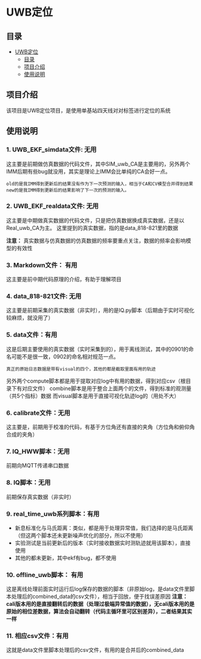# UWB定位

## 目录

- [UWB定位](#uwb定位)
  - [目录](#目录)
  - [项目介绍](#项目介绍)
  - [使用说明](#使用说明)
 
<a name="项目介绍"></a>  
## 项目介绍  

该项目是UWB定位项目，是使用单基站四天线对对标签进行定位的系统




<a name="使用说明"></a>  
## 使用说明  

### 1. UWB_EKF_simdata文件: 无用
这主要是前期做仿真数据的代码文件，其中SIM_uwb_CA是主要用的，另外两个IMM后期有些bug就没用，其实是理论上IMM会比单纯的CA会好一点。

    old的是我IMM得到更新后的结果没有作为下一次预测的输入，相当于CA和CV模型合并得到结果
    new的是我IMM得到更新后的结果影响了下一次的预测的输入。

### 2. UWB_EKF_realdata文件: 无用
这主要是中期做真实数据的代码文件，只是把仿真数据换成真实数据，还是以Real_uwb_CA为主。
    这里提到的真实数据，指的是data_818-821里的数据
   
**注意：** 真实数据与仿真数据的仿真数据的频率要重点关注，数据的频率会影响模型的有效性
### 3. Markdown文件： 有用
这主要是前中期代码原理的介绍，有助于理解项目
### 4. data_818-821文件: 无用
这主要是前期采集的真实数据（非实时），用的是IQ.py脚本（后期由于实时可视化较麻烦，就没用了）
### 5.  data文件：有用
这是后期主要使用的真实数据（实时采集到的），用于离线测试，其中的0901的命名可能不是很一致，0902的命名相对规范一点。

    真正的原始日志数据是带有visual的四个，其他的都是截取里面有用的轨迹
另外两个compute脚本都是用于提取对应log中有用的数据，得到对应csv（根目录下有对应文件）
combine脚本是用于整合上面两个的文件，得到标准的观测量（共5个指标）数据
而visual脚本是用于直接可视化轨迹log的（用处不大）

### 6. calibrate文件：无用
这主要是，前期用于校准的代码，有基于方位角还有直接的夹角（方位角和俯仰角合成的夹角）

### 7. IQ_HWW脚本：无用
前期向MQTT传递串口数据

### 8. IQ脚本：无用
前期保存真实数据（非实时）

### 9. real_time_uwb系列脚本：有用
- 新息标准化与马氏距离：类似，都是用于处理异常值，我们选择的是马氏距离（但这两个脚本还未更新噪声优化的部分，所以不使用）
- 实验测试是当前更新后的版本（实时接收数据实时测轨迹就用该脚本），直接使用
- 其他的都未更新，其中ekf有bug，都不使用
### 10. offline_uwb脚本： 有用
这是离线处理前面实时运行后log保存的数据的脚本（非原始log，是data文件里脚本处理后的combined_data的csv文件），相当于回放，便于找误差原因
**注意： cali版本用的是直接翻转后的数据（处理过极端异常值的数据），无cali版本用的是原始的相位差数据，算法会自动翻转（代码主循环里可区别差异），二者结果其实一样**
### 11. 相应csv文件：有用
这就是data文件里脚本处理后的csv文件，有用的是合并后的combined_data


